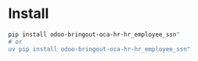 # Install

```bash
pip install odoo-bringout-oca-hr-hr_employee_ssn"
# or
uv pip install odoo-bringout-oca-hr-hr_employee_ssn"
```
